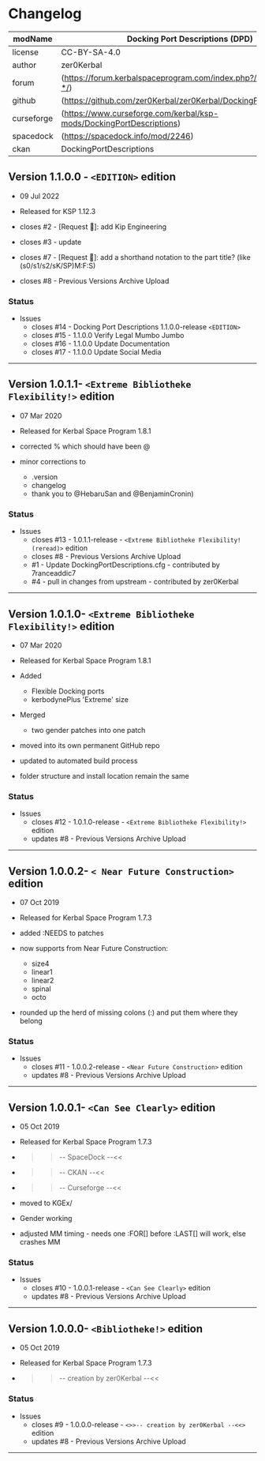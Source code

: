 # Changelog  
  
| modName    | Docking Port Descriptions (DPD)                                      |
| ---------- | -------------------------------------------------------------------- |
| license    | CC-BY-SA-4.0                                                         |
| author     | zer0Kerbal                                                           |
| forum      | (https://forum.kerbalspaceprogram.com/index.php?/topic/192184-*/)    |
| github     | (https://github.com/zer0Kerbal/zer0Kerbal/DockingPortDescriptions)   |
| curseforge | (https://www.curseforge.com/kerbal/ksp-mods/DockingPortDescriptions) |
| spacedock  | (https://spacedock.info/mod/2246)                                    |
| ckan       | DockingPortDescriptions                                              |

## Version 1.1.0.0 - `<EDITION>` edition

* 09 Jul 2022
* Released for KSP 1.12.3

* closes #2 - [Request 🚀]: add Kip Engineering
* closes #3 - update
* closes #7 - [Request 🚀]: add a shorthand notation to the part title? (like (s0/s1/s2/sK/SP)M:F:S)
* closes #8 - Previous Versions Archive Upload

### Status

* Issues
  * closes #14 - Docking Port Descriptions 1.1.0.0-release `<EDITION>`
  * closes #15 - 1.1.0.0 Verify Legal Mumbo Jumbo
  * closes #16 - 1.1.0.0 Update Documentation
  * closes #17 - 1.1.0.0 Update Social Media

---

## Version 1.0.1.1- `<Extreme Bibliotheke Flexibility!>` edition

* 07 Mar 2020
* Released for Kerbal Space Program 1.8.1

* corrected % which should have been @
* minor corrections to
  * .version
  * changelog
  * thank you to @HebaruSan and @BenjaminCronin)

### Status

* Issues  
  * closes #13 - 1.0.1.1-release - `<Extreme Bibliotheke Flexibility! (reread)>` edition
  * closes #8 - Previous Versions Archive Upload
  * #1 - Update DockingPortDescriptions.cfg - contributed by 7ranceaddic7
  * #4 - pull in changes from upstream - contributed by zer0Kerbal

---

## Version 1.0.1.0- `<Extreme Bibliotheke Flexibility!>` edition

* 07 Mar 2020
* Released for Kerbal Space Program 1.8.1

* Added
  * Flexible Docking ports
  * kerbodynePlus 'Extreme' size
* Merged
  * two gender patches into one patch
* moved into its own permanent GitHub repo
* updated to automated build process
* folder structure and install location remain the same

### Status

* Issues
  * closes #12 - 1.0.1.0-release - `<Extreme Bibliotheke Flexibility!>` edition
  * updates #8 - Previous Versions Archive Upload

---

## Version 1.0.0.2- `< Near Future Construction>` edition

* 07 Oct 2019
* Released for Kerbal Space Program 1.7.3

* added :NEEDS to patches
* now supports from Near Future Construction:
  * size4
  * linear1
  * linear2
  * spinal
  * octo
* rounded up the herd of missing colons (:) and put them where they belong

### Status

* Issues
  * closes #11 - 1.0.0.2-release - `<Near Future Construction>` edition
  * updates #8 - Previous Versions Archive Upload

---

## Version 1.0.0.1- `<Can See Clearly>` edition

* 05 Oct 2019
* Released for Kerbal Space Program 1.7.3

* >>-- SpaceDock --<<
* >>-- CKAN --<<
* >>-- Curseforge --<<
* moved to KGEx/
* Gender working
* adjusted MM timing - needs one :FOR[] before :LAST[] will work, else crashes MM
  
### Status

* Issues
  * closes #10 - 1.0.0.1-release - `<Can See Clearly>` edition
  * updates #8 - Previous Versions Archive Upload

---

## Version 1.0.0.0- `<Bibliotheke!>` edition

* 05 Oct 2019
* Released for Kerbal Space Program 1.7.3

* >>-- creation by zer0Kerbal --<<

### Status

* Issues
  * closes #9 - 1.0.0.0-release - `<>>-- creation by zer0Kerbal --<<>` edition
  * updates #8 - Previous Versions Archive Upload

---
